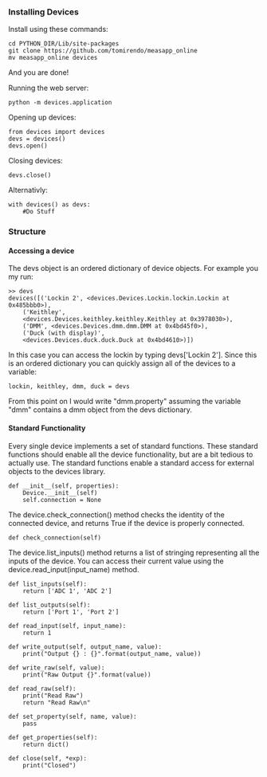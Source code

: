 ### Installing Devices
Install using these commands:

	cd PYTHON_DIR/Lib/site-packages
	git clone https://github.com/tomirendo/measapp_online
	mv measapp_online devices

And you are done!

Running the web server:
	
	python -m devices.application


Opening up devices:
	
	from devices import devices
	devs = devices()
	devs.open()

Closing devices:

	devs.close()

Alternativly:
	
	with devices() as devs:
		#Do Stuff



### Structure

#### Accessing a device

The devs object is an ordered dictionary of device objects. For example you my run:

	>> devs
	devices([('Lockin 2', <devices.Devices.Lockin.lockin.Lockin at 0x485bbb0>),
		('Keithley',
		<devices.Devices.keithley.keithley.Keithley at 0x3978030>),
		('DMM', <devices.Devices.dmm.dmm.DMM at 0x4bd45f0>),
		('Duck (with display)',
		<devices.Devices.duck.duck.Duck at 0x4bd4610>)])

In this case you can access the lockin by typing devs['Lockin 2']. 
Since this is an ordered dictionary you can quickly assign all of the devices to a variable:

	lockin, keithley, dmm, duck = devs

From this point on I would write "dmm.property" assuming the variable "dmm" contains a dmm object from the devs dictionary.


#### Standard Functionality 

Every single device implements a set of standard functions. These standard functions should enable all the device functionality, but are a bit tedious to actually use. The standard functions enable a standard access for external objects to the devices library. 

    def __init__(self, properties):
        Device.__init__(self) 
        self.connection = None

The device.check_connection() method checks the identity of the connected device, and returns True if the device is properly connected.

    def check_connection(self)

The device.list_inputs() method returns a list of stringing representing all the inputs of the device. You can access their current value using the device.read_input(input_name) method.

    def list_inputs(self):
        return ['ADC 1', 'ADC 2']

    def list_outputs(self):
        return ['Port 1', 'Port 2']

    def read_input(self, input_name):
        return 1

    def write_output(self, output_name, value):
        print("Output {} : {}".format(output_name, value))

    def write_raw(self, value):
        print("Raw Output {}".format(value))

    def read_raw(self):
        print("Read Raw")
        return "Read Raw\n" 

    def set_property(self, name, value):
        pass

    def get_properties(self):
        return dict()

    def close(self, *exp):
        print("Closed")
